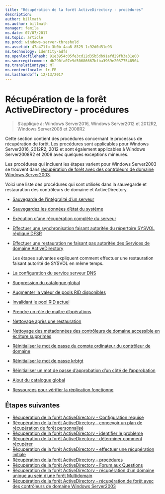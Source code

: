 ```yaml
---
title: "Récupération de la forêt ActiveDirectory - procédures"
description: 
author: billmath
ms.author: billmath
manager: femila
ms.date: 07/07/2017
ms.topic: article
ms.prod: windows-server-threshold
ms.assetid: 47a471fb-3b0b-4aa8-8525-1c92d0d51e93
ms.technology: identity-adfs
ms.openlocfilehash: 91e3954c05fe3cd12d35b5db91afd29fb3a31e00
ms.sourcegitcommit: db290fa07e9d50686667bfba3969e20377548504
ms.translationtype: MT
ms.contentlocale: fr-FR
ms.lasthandoff: 12/13/2017
---
```

# <a name="ad-forest-recovery---procedures"></a>Récupération de la forêt ActiveDirectory - procédures


>S’applique à: Windows Server2016, Windows Server2012 et 2012R2, Windows Server2008 et 2008R2

Cette section contient des procédures concernant le processus de récupération de forêt. Les procédures sont applicables pour Windows Server2016, 2012R2, 2012 et sont également applicables à Windows Server2008R2 et 2008 avec quelques exceptions mineures. 

Les procédures qui incluent les étapes varient pour Windows Server2003 se trouvent dans [récupération de forêt avec des contrôleurs de domaine Windows Server2003](AD-Forest-Recovery-Windows-Server-2003.md).  

Voici une liste des procédures qui sont utilisés dans la sauvegarde et restauration des contrôleurs de domaine et ActiveDirectory.
  
-   [Sauvegarde de l’intégralité d’un serveur](AD-Forest-Recovery-Backing-up-a-Full-Server.md)  
-   [Sauvegardez les données d’état du système](AD-Forest-Recovery-Backing-up-System-State.md)  
-   [Exécution d’une récupération complète du serveur](AD-Forest-Recovery-Perform-a-Full-Recovery.md)  
-   [Effectuer une synchronisation faisant autoritée du répertoire SYSVOL répliqué DFSR](AD-Forest-Recovery-Authoritative-Recovery-SYSVOL.md)
-   [Effectuer une restauration ne faisant pas autoritée des Services de domaine ActiveDirectory](AD-Forest-Recovery-Nonauthoritative-Restore.md)  
  
     Les étapes suivantes expliquent comment effectuer une restauration faisant autorité de SYSVOL en même temps.  
-   [La configuration du service serveur DNS](AD-Forest-Recovery-Configure-DNS.md)  
-   [Suppression du catalogue global](AD-Forest-Recovery-Remove-GC.md)  
-   [Augmenter la valeur de pools RID disponibles](AD-Forest-Recovery-Raise-RID-Pool.md)  
-   [Invalidant le pool RID actuel](AD-Forest-Recovery-Invaildate-RID-Pool.md)  
-   [Prendre un rôle de maître d’opérations](AD-Forest-Recovery-Seizing-Operations-Master-Role.md)  
-   [Nettoyage après une restauration](AD-Forest-Recovery-Cleanup.md)
-   [Nettoyage des métadonnées des contrôleurs de domaine accessible en écriture supprimés](AD-Forest-Recovery-Cleaning-Metadata.md)  
-   [Réinitialiser le mot de passe du compte ordinateur du contrôleur de domaine](AD-Forest-Recovery-Reset-Computer-Account-DC.md)  
-   [Réinitialiser le mot de passe krbtgt](AD-Forest-Recovery-Resetting-the-krbtgt-password.md)  
-   [Réinitialiser un mot de passe d’approbation d’un côté de l’approbation](AD-Forest-Recovery-Reset-Trust.md)  
-   [Ajout du catalogue global](AD-Forest-Recovery-Add-GC.md)  
-   [Ressources pour vérifier la réplication fonctionne](AD-Forest-Recovery-Verify-Replication.md)  
  
  
## <a name="next-steps"></a>Étapes suivantes
-   [Récupération de la forêt ActiveDirectory - Configuration requise](AD-Forest-Recovery-Prerequisties.md)  
-   [Récupération de la forêt ActiveDirectory - concevoir un plan de récupération de forêt personnalisé](AD-Forest-Recovery-Devising-a-Plan.md)  
- [Récupération de la forêt ActiveDirectory - identifier le problème](AD-Forest-Recovery-Identify-the-Problem.md)
-   [Récupération de la forêt ActiveDirectory - déterminer comment récupérer](AD-Forest-Recovery-Determine-how-to-Recover.md)
-   [Récupération de la forêt ActiveDirectory - effectuer une récupération initiale](AD-Forest-Recovery-Perform-initial-recovery.md)  
-   [Récupération de la forêt ActiveDirectory - procédures](AD-Forest-Recovery-Procedures.md)  
-   [Récupération de la forêt ActiveDirectory - Forum aux Questions](AD-Forest-Recovery-FAQ.md)  
-   [Récupération de la forêt ActiveDirectory - récupération d’un domaine unique au sein d’une forêt Multidomain](AD-Forest-Recovery-Single-Domain-in-Multidomain-Recovery.md)  
-   [Récupération de la forêt ActiveDirectory - récupération de forêt avec des contrôleurs de domaine Windows Server2003](AD-Forest-Recovery-Windows-Server-2003.md) 
